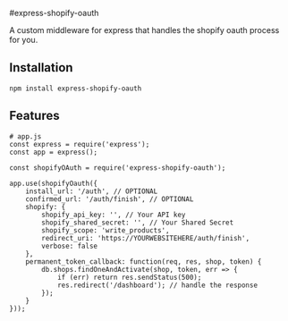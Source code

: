 #express-shopify-oauth

A custom middleware for express that handles the shopify oauth process for you.

## Installation
    npm install express-shopify-oauth

## Features


~~~
# app.js
const express = require('express');
const app = express();

const shopifyOAuth = require('express-shopify-oauth');

app.use(shopifyOauth({
    install_url: '/auth', // OPTIONAL
    confirmed_url: '/auth/finish', // OPTIONAL
    shopify: {
        shopify_api_key: '', // Your API key
        shopify_shared_secret: '', // Your Shared Secret
        shopify_scope: 'write_products',
        redirect_uri: 'https://YOURWEBSITEHERE/auth/finish',
        verbose: false
    },
    permanent_token_callback: function(req, res, shop, token) {
		db.shops.findOneAndActivate(shop, token, err => {
			if (err) return res.sendStatus(500);
			res.redirect('/dashboard'); // handle the response
		});
    }
}));

~~~